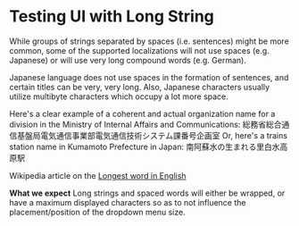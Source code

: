 # Testing UI with Long String

While groups of strings separated by spaces (i.e. sentences) might be more common, some of the supported localizations will not use spaces (e.g. Japanese) or will use very long compound words (e.g. German).

Japanese language does not use spaces in the formation of sentences, and certain titles can be very, very long. Also, Japanese characters usually utilize multibyte characters which occupy a lot more space.

Here's a clear example of a coherent and actual organization name for a division in the Ministry of Internal Affairs and Communications: 総務省総合通信基盤局電気通信事業部電気通信技術システム課番号企画室
Or, here's a trains station name in Kumamoto Prefecture in Japan: 南阿蘇水の生まれる里白水高原駅

Wikipedia article on the [Longest word in English](https://en.wikipedia.org/wiki/Longest_word_in_English)

**What we expect**
Long strings and spaced words will either be wrapped, or have a maximum displayed characters so as to not influence the placement/position of the dropdown menu size.
